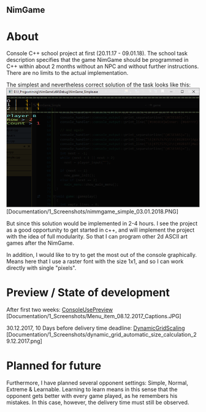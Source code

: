 ## NimGame
# About
Console C++ school project at first (20.11.17 - 09.01.18). 
The school task description specifies that the game NimGame should be programmed in C++ within about 2 months without an NPC and without further instructions. There are no limits to the actual implementation.

The simplest and nevertheless correct solution of the task looks like this:
![ConsoleUsePreview](https://raw.githubusercontent.com/Ruffo324/nimgame/master/Documentation/1_Screenshots/nimmgame_simple_03.01.2018.PNG)
[Documentation/1_Screenshots/nimmgame_simple_03.01.2018.PNG]

But since this solution would be implemented in 2-4 hours. I see the project as a good opportunity to get started in c++, and will implement the project with the idea of full modularity.
So that I can program other 2d ASCII art games after the NimGame.

In addition, I would like to try to get the most out of the console graphically.
Means here that I use a raster font with the size 1x1, and so I can work directly with single "pixels".

# Preview / State of development
After first two weeks:
[ConsoleUsePreview](https://raw.githubusercontent.com/Ruffo324/nimgame/master/Documentation/1_Screenshots/Menu_item_08.12.2017_Captions.JPG)
[Documentation/1_Screenshots/Menu_item_08.12.2017_Captions.JPG]

30.12.2017, 10 Days before delivery time deadline:
[DynamicGridScaling](https://raw.githubusercontent.com/Ruffo324/nimgame/master/Documentation/1_Screenshots/dynamic_grid_automatic_size_calculation_29.12.2017.png)
[Documentation/1_Screenshots/dynamic_grid_automatic_size_calculation_29.12.2017.png]

# Planned for future
Furthermore, I have planned several opponent settings:
Simple, Normal, Extreme & Learnable.
Learning to learn means in this sense that the opponent gets better with every game played, as he remembers his mistakes. 
In this case, however, the delivery time must still be observed.

